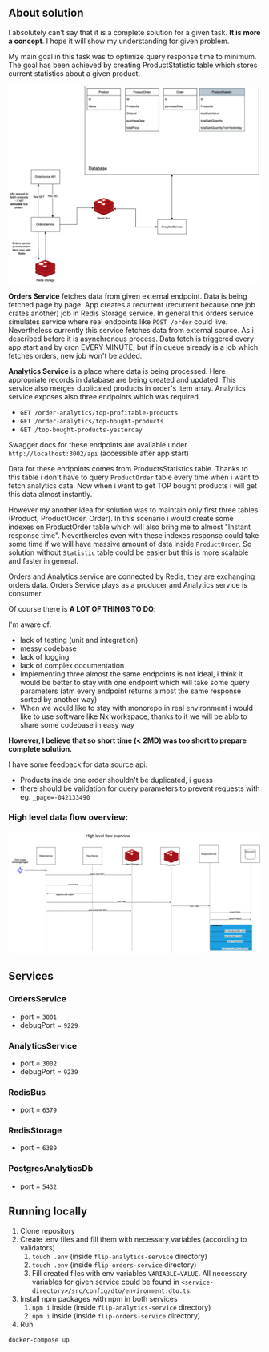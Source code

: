 
## About solution

I absolutely can’t say that it is a complete solution for a given task. **It is more a concept**.
I hope it will show my understanding for given problem.

My main goal in this task was to optimize query response time to minimum.
The goal has been achieved by creating ProductStatistic table which stores current statistics about a given product.

![flip_arch](docs/flip_arch.jpg)

**Orders Service** fetches data from given external endpoint. Data is being fetched page by page. App creates a recurrent (recurrent because one job crates another) job in
Redis Storage service. In general this orders service simulates service where real endpoints like `POST /order` could live.
Nevertheless currently this service fetches data from external source. As i described before it is asynchronous process. Data fetch
is triggered every app start and by cron EVERY MINUTE, but if in queue already is a job which fetches orders, new job won't be added.


**Analytics Service** is a place where data is being processed. Here appropriate records in database are being created and updated.
This service also merges duplicated products in order's item array.
Analytics service exposes also three endpoints which was required.
- `GET /order-analytics/top-profitable-products`
- `GET /order-analytics/top-bought-products`
- `GET /top-bought-products-yesterday`

Swagger docs for these endpoints are available under `http://localhost:3002/api` (accessible after app start)

Data for these endpoints comes from ProductsStatistics table. 
Thanks to this table i don't have to query `ProductOrder` table every time when i want to fetch analytics data. Now when i want to get TOP 
bought products i will get this data almost instantly.

However my another idea for solution was to maintain only first three tables (Product, ProductOrder, Order).
In this scenario i would create some indexes on ProductOrder table which will also bring me to almost "Instant response time".
Neverthereles even with these indexes response could take some time if we will have massive amount of data inside `ProductOrder`.
So solution without `Statistic` table could be easier but this is more scalable and faster in general.

Orders and Analytics service are connected by Redis, they are exchanging orders data. Orders Service plays as a producer and Analytics service is consumer.

Of course there is **A LOT OF THINGS TO DO**:

I'm aware of:
* lack of testing (unit and integration)
* messy codebase
* lack of logging
* lack of complex documentation
* Implementing three almost the same endpoints is not ideal, i think it would be better to stay with one endpoint which will take some query parameters
(atm every endpoint returns almost the same response sorted by another way)
* When we would like to stay with monorepo in real environment i would like to use software like Nx workspace,
thanks to it we will be ablo to share some codebase in easy way

**However, I believe that so short time (< 2MD) was too short to prepare complete solution.**


I have some feedback for data source api:
* Products inside one order shouldn't be duplicated, i guess
* there should be validation for query parameters to prevent requests with eg. `_page=-042133490`

### High level data flow overview:

![flip_seq](docs/flip_seq.jpg)

## Services

### OrdersService

- port = `3001`
- debugPort = `9229`

### AnalyticsService

- port = `3002`
- debugPort = `9239`

### RedisBus

- port = `6379`

### RedisStorage

- port = `6389`

### PostgresAnalyticsDb

- port = `5432`

## Running locally

1. Clone repository
2. Create .env files and fill them with necessary variables (according to validators)
   1. `touch .env` (inside `flip-analytics-service` directory)
   2. `touch .env` (inside `flip-orders-service` directory)
   3. Fill created files with env variables `VARIABLE=VALUE`. All necessary variables for given service could be found in `<service-directory>/src/config/dto/environment.dto.ts`.
3. Install npm packages with npm in both services
   1. `npm i` inside (inside `flip-analytics-service` directory)
   2. `npm i` inside (inside `flip-orders-service` directory)
4. Run

```shell
docker-compose up
```
